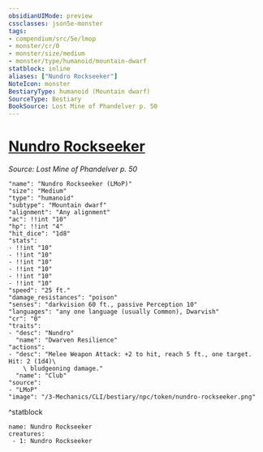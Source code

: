 ```yaml
---
obsidianUIMode: preview
cssclasses: json5e-monster
tags:
- compendium/src/5e/lmop
- monster/cr/0
- monster/size/medium
- monster/type/humanoid/mountain-dwarf
statblock: inline
aliases: ["Nundro Rockseeker"]
NoteIcon: monster
BestiaryType: humanoid (Mountain dwarf)
SourceType: Bestiary
BookSource: Lost Mine of Phandelver p. 50
---
```

# [Nundro Rockseeker](3-Mechanics\CLI\bestiary\npc/nundro-rockseeker-lmop.md)
*Source: Lost Mine of Phandelver p. 50*  

```statblock
"name": "Nundro Rockseeker (LMoP)"
"size": "Medium"
"type": "humanoid"
"subtype": "Mountain dwarf"
"alignment": "Any alignment"
"ac": !!int "10"
"hp": !!int "4"
"hit_dice": "1d8"
"stats":
- !!int "10"
- !!int "10"
- !!int "10"
- !!int "10"
- !!int "10"
- !!int "10"
"speed": "25 ft."
"damage_resistances": "poison"
"senses": "darkvision 60 ft., passive Perception 10"
"languages": "any one language (usually Common), Dwarvish"
"cr": "0"
"traits":
- "desc": "Nundro"
  "name": "Dwarven Resilience"
"actions":
- "desc": "Melee Weapon Attack: +2 to hit, reach 5 ft., one target. Hit: 2 (1d4)\
    \ bludgeoning damage."
  "name": "Club"
"source":
- "LMoP"
"image": "/3-Mechanics/CLI/bestiary/npc/token/nundro-rockseeker.png"
```
^statblock

```encounter-table
name: Nundro Rockseeker
creatures:
 - 1: Nundro Rockseeker
```
